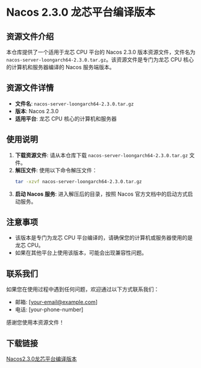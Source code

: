 # Nacos 2.3.0 龙芯平台编译版本

## 资源文件介绍

本仓库提供了一个适用于龙芯 CPU 平台的 Nacos 2.3.0 版本资源文件，文件名为 `nacos-server-loongarch64-2.3.0.tar.gz`。该资源文件是专门为龙芯 CPU 核心的计算机和服务器编译的 Nacos 服务端版本。

## 资源文件详情

- **文件名**: `nacos-server-loongarch64-2.3.0.tar.gz`
- **版本**: Nacos 2.3.0
- **适用平台**: 龙芯 CPU 核心的计算机和服务器

## 使用说明

1. **下载资源文件**: 请从本仓库下载 `nacos-server-loongarch64-2.3.0.tar.gz` 文件。
2. **解压文件**: 使用以下命令解压文件：
   ```bash
   tar -xzvf nacos-server-loongarch64-2.3.0.tar.gz
   ```
3. **启动 Nacos 服务**: 进入解压后的目录，按照 Nacos 官方文档中的启动方式启动服务。

## 注意事项

- 该版本是专门为龙芯 CPU 平台编译的，请确保您的计算机或服务器使用的是龙芯 CPU。
- 如果在其他平台上使用该版本，可能会出现兼容性问题。

## 联系我们

如果您在使用过程中遇到任何问题，欢迎通过以下方式联系我们：

- 邮箱: [your-email@example.com]
- 电话: [your-phone-number]

感谢您使用本资源文件！

## 下载链接

[Nacos2.3.0龙芯平台编译版本](https://pan.quark.cn/s/be010f39a28e)